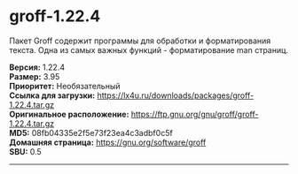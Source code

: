 # groff-1.22.4

Пакет Groff содержит программы для обработки и форматирования текста. Одна из самых важных функций - форматирование man страниц.

**Версия:** 1.22.4
<br />
**Размер:** 3.95
<br />
**Приоритет:** Необязательный
<br />
**Ссылка для загрузки:** https://lx4u.ru/downloads/packages/groff-1.22.4.tar.gz
<br />
**Оригинальное расположение:** https://ftp.gnu.org/gnu/groff/groff-1.22.4.tar.gz
<br />
**MD5:** 08fb04335e2f5e73f23ea4c3adbf0c5f
<br />
**Домашняя страница:** https://gnu.org/software/groff
        <br />
**SBU:** 0.5

***
            